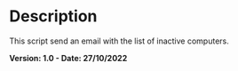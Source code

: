 # Description
This script send an email with the list of inactive computers.

**Version: 1.0 - Date: 27/10/2022**
